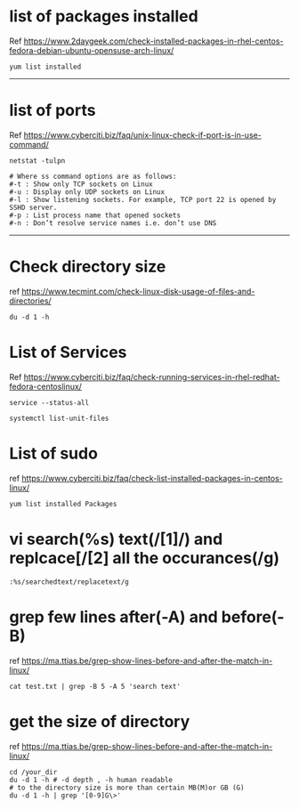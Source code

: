 # list of packages installed 

Ref https://www.2daygeek.com/check-installed-packages-in-rhel-centos-fedora-debian-ubuntu-opensuse-arch-linux/

```yum list installed```

---------------------------------------------------------------------
# list of ports 
Ref https://www.cyberciti.biz/faq/unix-linux-check-if-port-is-in-use-command/

```netstat -tulpn```
```
# Where ss command options are as follows:
#-t : Show only TCP sockets on Linux
#-u : Display only UDP sockets on Linux
#-l : Show listening sockets. For example, TCP port 22 is opened by SSHD server.
#-p : List process name that opened sockets
#-n : Don’t resolve service names i.e. don’t use DNS
```
----------------------------------------------------------------
# Check directory size 
ref https://www.tecmint.com/check-linux-disk-usage-of-files-and-directories/

```du -d 1 -h ```

# List of Services 

Ref https://www.cyberciti.biz/faq/check-running-services-in-rhel-redhat-fedora-centoslinux/

```service --status-all```

```systemctl list-unit-files```

# List of sudo 

ref https://www.cyberciti.biz/faq/check-list-installed-packages-in-centos-linux/

```yum list installed Packages```

# vi search(%s) text(/[1]/) and replcace[/[2] all the occurances(/g)

```:%s/searchedtext/replacetext/g```


# grep few lines after(-A) and before(-B)

ref  https://ma.ttias.be/grep-show-lines-before-and-after-the-match-in-linux/

```cat test.txt | grep -B 5 -A 5 'search text' ```
# get the size of directory

ref  https://ma.ttias.be/grep-show-lines-before-and-after-the-match-in-linux/

```
cd /your_dir
du -d 1 -h # -d depth , -h human readable 
# to the directory size is more than certain MB(M)or GB (G) 
du -d 1 -h | grep '[0-9]G\>'
```

